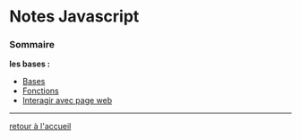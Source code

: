 # Notes Javascript

### Sommaire

**les bases :**
* [Bases](./notes/bases.md)
* [Fonctions](./notes/fonctions.md)
* [Interagir avec page web](./notes/elementWeb.md)

---
[retour à l'accueil](../../README.md)